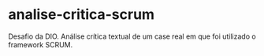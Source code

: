 # analise-critica-scrum
Desafio da DIO. Análise crítica textual de um case real em que foi utilizado o framework SCRUM.
